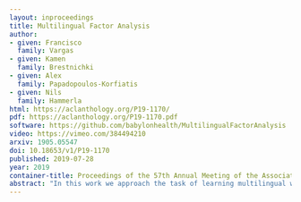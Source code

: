 ```yaml
---
layout: inproceedings
title: Multilingual Factor Analysis
author: 
- given: Francisco 
  family: Vargas
- given: Kamen 
  family: Brestnichki
- given: Alex 
  family: Papadopoulos-Korfiatis
- given: Nils
  family: Hammerla
html: https://aclanthology.org/P19-1170/
pdf: https://aclanthology.org/P19-1170.pdf
software: https://github.com/babylonhealth/MultilingualFactorAnalysis
video: https://vimeo.com/384494210
arxiv: 1905.05547
doi: 10.18653/v1/P19-1170
published: 2019-07-28
year: 2019
container-title: Proceedings of the 57th Annual Meeting of the Association for Computational Linguistics
abstract: "In this work we approach the task of learning multilingual word representations in an offline manner by fitting a generative latent variable model to a multilingual dictionary. We model equivalent words in different languages as different views of the same word generated by a common latent variable representing their latent lexical meaning. We explore the task of alignment by querying the fitted model for multilingual embeddings achieving competitive results across a variety of tasks. The proposed model is robust to noise in the embedding space making it a suitable method for distributed representations learned from noisy corpora."
---
```

